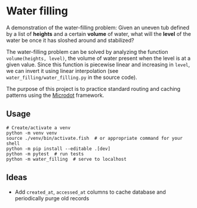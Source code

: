 # Water filling

A demonstration of the water-filling problem: Given an uneven tub defined by a
list of **heights** and a certain **volume** of water, what will the **level**
of the water be once it has sloshed around and stabilized?

The water-filling problem can be solved by analyzing the function
`volume(heights, level)`, the volume of water present when the level is at a
given value. Since this function is piecewise linear and increasing in `level`,
we can invert it using linear interpolation (see
`water_filling/water_filling.py` in the source code).

The purpose of this project is to practice standard routing and caching patterns
using the [Microdot](https://microdot.readthedocs.io/en/latest/index.html)
framework.

<!-- end_site_header -->

## Usage

```shell
# Create/activate a venv
python -m venv venv
source ./venv/bin/activate.fish  # or appropriate command for your shell
python -m pip install --editable .[dev]
python -m pytest  # run tests
python -m water_filling  # serve to localhost
```

## Ideas

- Add `created_at`, `accessed_at` columns to cache database and periodically
  purge old records
